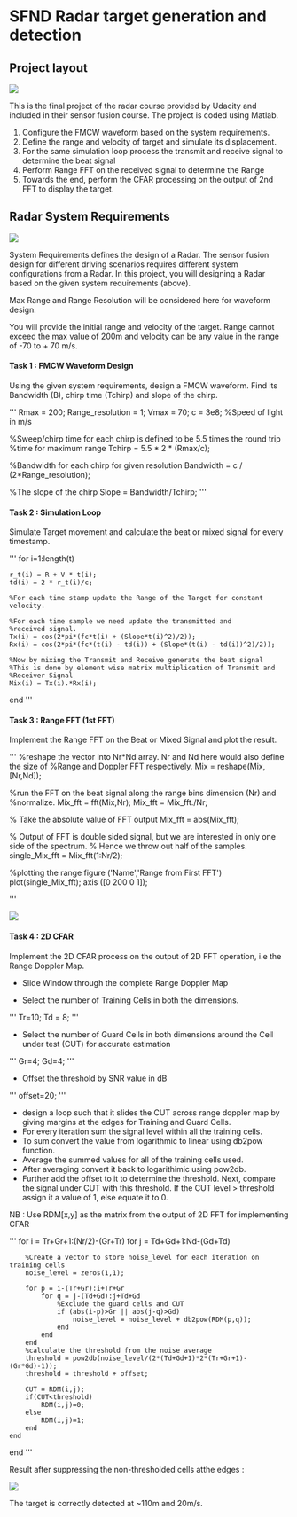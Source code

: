 # SFND Radar target generation and detection

## Project layout

<img src="assets/projOverview.png">

This is the final project of the radar course provided by Udacity and included in their sensor fusion course. The project is coded using Matlab. 

1. Configure the FMCW waveform based on the system requirements.
2. Define the range and velocity of target and simulate its displacement.
3. For the same simulation loop process the transmit and receive signal to determine the beat signal
4. Perform Range FFT on the received signal to determine the Range
5. Towards the end, perform the CFAR processing on the output of 2nd FFT to display the target.

## Radar System Requirements

<img src="assets/radarRequirements.png">

System Requirements defines the design of a Radar. The sensor fusion design for different driving scenarios requires different system configurations from a Radar. In this project, you will designing a Radar based on the given system requirements (above).

Max Range and Range Resolution will be considered here for waveform design.

You will provide the initial range and velocity of the target. Range cannot exceed the max value of 200m and velocity can be any value in the range of -70 to + 70 m/s.

#### Task 1 : FMCW Waveform Design

Using the given system requirements, design a FMCW waveform. Find its Bandwidth (B), chirp time (Tchirp) and slope of the chirp.

'''
Rmax = 200;
Range_resolution = 1;
Vmax = 70;
c = 3e8; %Speed of light in m/s

%Sweep/chirp time for each chirp is defined to be 5.5 times the round trip
%time for maximum range
Tchirp = 5.5 * 2 * (Rmax/c);

%Bandwidth for each chirp for given resolution
Bandwidth = c / (2*Range_resolution);

%The slope of the chirp 
Slope = Bandwidth/Tchirp;
'''


#### Task 2 : Simulation Loop

Simulate Target movement and calculate the beat or mixed signal for every timestamp.

'''
for i=1:length(t)         
    
    r_t(i) = R + V * t(i);
    td(i) = 2 * r_t(i)/c;
    
    %For each time stamp update the Range of the Target for constant velocity. 
    
    %For each time sample we need update the transmitted and
    %received signal. 
    Tx(i) = cos(2*pi*(fc*t(i) + (Slope*t(i)^2)/2));
    Rx(i) = cos(2*pi*(fc*(t(i) - td(i)) + (Slope*(t(i) - td(i))^2)/2));
    
    %Now by mixing the Transmit and Receive generate the beat signal
    %This is done by element wise matrix multiplication of Transmit and
    %Receiver Signal
    Mix(i) = Tx(i).*Rx(i);
    
end
'''

#### Task 3 : Range FFT (1st FFT)

Implement the Range FFT on the Beat or Mixed Signal and plot the result.

'''
%reshape the vector into Nr*Nd array. Nr and Nd here would also define the size of
%Range and Doppler FFT respectively.
Mix = reshape(Mix, [Nr,Nd]);

%run the FFT on the beat signal along the range bins dimension (Nr) and
%normalize.
Mix_fft = fft(Mix,Nr);
Mix_fft = Mix_fft./Nr;

% Take the absolute value of FFT output
Mix_fft = abs(Mix_fft);

% Output of FFT is double sided signal, but we are interested in only one side of the spectrum.
% Hence we throw out half of the samples.
single_Mix_fft = Mix_fft(1:Nr/2);

%plotting the range
figure ('Name','Range from First FFT')
plot(single_Mix_fft);
axis ([0 200 0 1]);

'''

<img src="assets/generated_signal.png">

#### Task 4 : 2D CFAR

Implement the 2D CFAR process on the output of 2D FFT operation, i.e the Range Doppler Map.

- Slide Window through the complete Range Doppler Map

- Select the number of Training Cells in both the dimensions.

'''
Tr=10;
Td = 8;
'''

- Select the number of Guard Cells in both dimensions around the Cell under test (CUT) for accurate estimation

'''
Gr=4;
Gd=4;
'''


- Offset the threshold by SNR value in dB

'''
offset=20;
'''

- design a loop such that it slides the CUT across range doppler map by giving margins at the edges for Training and Guard Cells.
- For every iteration sum the signal level within all the training cells. 
- To sum convert the value from logarithmic to linear using db2pow function. 
- Average the summed values for all of the training cells used. 
- After averaging convert it back to logarithimic using pow2db.
- Further add the offset to it to determine the threshold. Next, compare the signal under CUT with this threshold. If the CUT level > threshold assign it a value of 1, else equate it to 0.

NB : Use RDM[x,y] as the matrix from the output of 2D FFT for implementing CFAR

'''
for i = Tr+Gr+1:(Nr/2)-(Gr+Tr)
    for j = Td+Gd+1:Nd-(Gd+Td)
        
        %Create a vector to store noise_level for each iteration on training cells
        noise_level = zeros(1,1);

        for p = i-(Tr+Gr):i+Tr+Gr
            for q = j-(Td+Gd):j+Td+Gd
                %Exclude the guard cells and CUT
                if (abs(i-p)>Gr || abs(j-q)>Gd)
                    noise_level = noise_level + db2pow(RDM(p,q));
                end
            end
        end
        %calculate the threshold from the noise average
        threshold = pow2db(noise_level/(2*(Td+Gd+1)*2*(Tr+Gr+1)-(Gr*Gd)-1));
        threshold = threshold + offset;
        
        CUT = RDM(i,j);
        if(CUT<threshold)
            RDM(i,j)=0;
        else
            RDM(i,j)=1;
        end
    end
end
'''

Result after suppressing the non-thresholded cells atthe edges :

<img src="assets/output_2DCFAR.png">

The target is correctly detected at ~110m and 20m/s.


